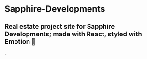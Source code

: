 # Sapphire-Developments

## Real estate project site for Sapphire Developments; made with React, styled with Emotion 💅

.
